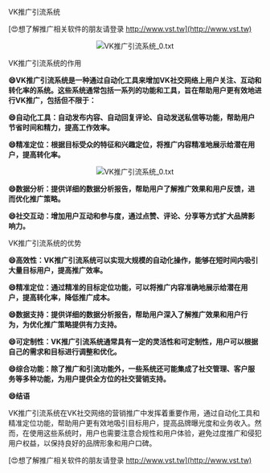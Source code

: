 VK推广引流系统

[😍想了解推广相关软件的朋友请登录 http://www.vst.tw](http://www.vst.tw)

 <center><img src="https://vst.tw/MP4/tuiguang/png/7.png" alt="VK推广引流系统_0.txt"></center>

VK推广引流系统的作用

**😄VK推广引流系统是一种通过自动化工具来增加VK社交网络上用户关注、互动和转化率的系统。这些系统通常包括一系列的功能和工具，旨在帮助用户更有效地进行VK推广，包括但不限于：**

**😄自动化工具：自动发布内容、自动回复评论、自动发送私信等功能，帮助用户节省时间和精力，提高工作效率。**

**😄精准定位：根据目标受众的特征和兴趣定位，将推广内容精准地展示给潜在用户，提高转化率。**

 <center><img src="https://vst.tw/MP4/tuiguang/png/7.png" alt="VK推广引流系统_0.txt"></center>

**😄数据分析：提供详细的数据分析报告，帮助用户了解推广效果和用户反馈，进而优化推广策略。**

**😄社交互动：增加用户互动和参与度，通过点赞、评论、分享等方式扩大品牌影响力。**

VK推广引流系统的优势

**😄高效性：VK推广引流系统可以实现大规模的自动化操作，能够在短时间内吸引大量目标用户，提高推广效率。**

**😄精准定位：通过精准的目标定位功能，可以将推广内容准确地展示给潜在用户，提高转化率，降低推广成本。**

**😄数据支持：提供详细的数据分析报告，帮助用户深入了解推广效果和用户行为，为优化推广策略提供有力支持。**

**😄可定制性：VK推广引流系统通常具有一定的灵活性和可定制性，用户可以根据自己的需求和目标进行调整和优化。**

**😄综合功能：除了推广和引流功能外，一些系统还可能集成了社交管理、客户服务等多种功能，为用户提供全方位的社交营销支持。**

**😄结语**

VK推广引流系统在VK社交网络的营销推广中发挥着重要作用，通过自动化工具和精准定位功能，帮助用户更有效地吸引目标用户，提高品牌曝光度和业务收入。然而，在使用这些系统时，用户也需要注意合规性和用户体验，避免过度推广和侵犯用户权益，以保持良好的品牌形象和用户口碑。

[😍想了解推广相关软件的朋友请登录 http://www.vst.tw](http://www.vst.tw)



